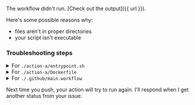 The workflow didn't run. [Check out the output]({{ url }}).

Here's some possible reasons why:
- files aren't in proper directories
- your script isn't executable

### Troubleshooting steps
<details><summary>For <code>./action-a/entrypoint.sh</code></summary>

| Problem                                                      | Solution                                                                                                                                                                                          |
|--------------------------------------------------------------|---------------------------------------------------------------------------------------------------------------------------------------------------------------------------------------------------|
| `entrypoint.sh` isn't executable                             | In your shell, run `chmod +x action-a/entrypoint.sh` on this branch and push it up to GitHub.                                                                                                     |
| The file isn't called `entrypoint.sh` (case sensitive)       | Rename the file using the [UI](https://help.github.com/articles/renaming-a-file/) or [your CLI](https://help.github.com/articles/renaming-a-file-using-the-command-line/)                         |
| The directory `action-a` doesn't exist.                      | [Create the `action-a` folder](https://help.github.com/articles/creating-new-files/) and [move `entrypoint.sh`](https://help.github.com/articles/moving-a-file-to-a-new-location/) to `action-a`. |
| The `entrypoint.sh` file isn't inside the `action-a` folder. | [Move `entrypoint.sh`](https://help.github.com/articles/moving-a-file-to-a-new-location/) to `action-a`.                                                                                          |
</details>

<details><summary>For <code>./action-a/Dockerfile</code></summary>

| Problem                                              | Solution                                                                                                                                                                                           |
|------------------------------------------------------|----------------------------------------------------------------------------------------------------------------------------------------------------------------------------------------------------|
| The file isn't called `Dockerfile` (case sensitive)  | Rename the file using the [UI](https://help.github.com/articles/renaming-a-file/) or [your CLI](https://help.github.com/articles/renaming-a-file-using-the-command-line/)                          |
| The directory `action-a` doesn't exist.              | [Create the `action-a` folder](https://help.github.com/articles/creating-new-files/) and [move the `Dockerfile`](https://help.github.com/articles/moving-a-file-to-a-new-location/) to `action-a`. |
| The `Dockerfile` isn't inside the `action-a` folder. | [Move the `Dockerfile`](https://help.github.com/articles/moving-a-file-to-a-new-location/) to `action-a`.                                                                                          |
</details>

<details><summary>For <code>./.github/main.workflow</code></summary>

| Problem                                                     | Solution                                                                                                                                                                                        |
|-------------------------------------------------------------|-------------------------------------------------------------------------------------------------------------------------------------------------------------------------------------------------|
| The file isn't called `main.workflow` (case sensitive)      | Rename the file using the [UI](https://help.github.com/articles/renaming-a-file/) or [your CLI](https://help.github.com/articles/renaming-a-file-using-the-command-line/)                       |
| The directory `.github` doesn't exist.                      | [Create the `.github` folder](https://help.github.com/articles/creating-new-files/) and [move `main.workflow`](https://help.github.com/articles/moving-a-file-to-a-new-location/) to `.github`. |
| The `main.workflow` file isn't inside the `.github` folder. | [Move `main.workflow`](https://help.github.com/articles/moving-a-file-to-a-new-location/) to `.github`.                                                                                         |
</details>

 Next time you push, your action will try to run again. I'll respond when I get another status from your issue. 